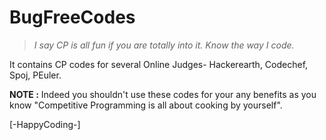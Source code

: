 # BugFreeCodes

> _I say CP is all fun if you are totally into it. Know the way I code._


It contains CP codes for several Online Judges- Hackerearth, Codechef, Spoj, PEuler. 
 

**NOTE :** Indeed you shouldn't use these codes for your any benefits as you know "Competitive Programming is all about cooking by yourself".

[-HappyCoding-]